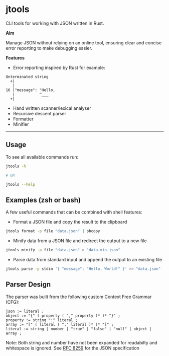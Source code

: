 # jtools

CLI tools for working with JSON written in Rust.

**Aim**

Manage JSON without relying on an online tool, ensuring clear and concise error reporting to
make debugging easier.

**Features**

- Error reporting inspired by Rust for example:

```text
Unterminated string
  +|
   |
16 |"message": "Hello,
   |           ^___
  +|
```
- Hand written scanner/lexical analyser
- Recursive descent parser
- Formatter
- Minifier
---

## Usage

To see all available commands run:

```bash
jtools -h

# OR

jtools --help
```

## Examples (zsh or bash)

A few useful commands that can be combined with shell features:

* Format a JSON file and copy the result to the clipboard

```bash
jtools format -p file "data.json" | pbcopy
```

* Minify data from a JSON file and redirect the output to a new file

```bash
jtools minify -p file "data.json" > "data-min.json"
```

* Parse data from standard input and append the output to an existing file

```bash
jtools parse -p stdin '{ "message": "Hello, World!" }' >> "data.json"
```

## Parser Design

The parser was built from the following custom Context Free Grammar (CFG):

```
json := literal ;
object := "{" ( property ( "," property )* )* "}" ;
property := string ":" literal ;
array := "[" ( literal ( "," literal )* )* "]" ;
literal := string | number | "true" | "false" | "null" | object | array ;
```

Note: Both string and number have not been expanded for readabilty and whitespace is ignored. See
[RFC 8259](https://datatracker.ietf.org/doc/html/rfc8259#section-7) for the JSON specification
